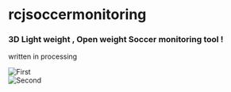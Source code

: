 # rcjsoccermonitoring
### 3D Light weight , Open weight Soccer monitoring tool !
written in processing

<img src="https://i.imgsafe.org/32b1781c82.png" alt="First"/>
<br/>
<img src="https://i.imgsafe.org/32b1622322.png" alt="Second"/>
